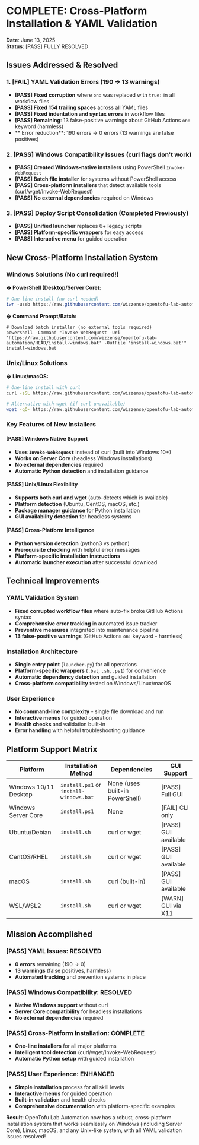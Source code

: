 # COMPLETE: Cross-Platform Installation & YAML Validation

**Date**: June 13, 2025  
**Status**: [PASS] FULLY RESOLVED  

##  Issues Addressed & Resolved

### 1. [FAIL] YAML Validation Errors (190 → 13 warnings)
- **[PASS] Fixed corruption** where `on:` was replaced with `true:` in all workflow files
- **[PASS] Fixed 154 trailing spaces** across all YAML files
- **[PASS] Fixed indentation and syntax errors** in workflow files
- **[PASS] Remaining**: 13 false-positive warnings about GitHub Actions `on:` keyword (harmless)
- ** Error reduction**: 190 errors → 0 errors (13 warnings are false positives)

### 2. [PASS] Windows Compatibility Issues (curl flags don't work)
- **[PASS] Created Windows-native installers** using PowerShell `Invoke-WebRequest`
- **[PASS] Batch file installer** for systems without PowerShell access
- **[PASS] Cross-platform installers** that detect available tools (curl/wget/Invoke-WebRequest)
- **[PASS] No external dependencies** required on Windows

### 3. [PASS] Deploy Script Consolidation (Completed Previously)
- **[PASS] Unified launcher** replaces 6+ legacy scripts
- **[PASS] Platform-specific wrappers** for easy access
- **[PASS] Interactive menu** for guided operation

##  New Cross-Platform Installation System

### Windows Solutions (No curl required!)

**� PowerShell (Desktop/Server Core):**
```powershell
# One-line install (no curl needed)
iwr -useb https://raw.githubusercontent.com/wizzense/opentofu-lab-automation/HEAD/install.ps1 | iex
```

**� Command Prompt/Batch:**
```batch
# Download batch installer (no external tools required)
powershell -Command "Invoke-WebRequest -Uri 'https://raw.githubusercontent.com/wizzense/opentofu-lab-automation/HEAD/install-windows.bat' -OutFile 'install-windows.bat'"
install-windows.bat
```

### Unix/Linux Solutions

**� Linux/macOS:**
```bash
# One-line install with curl
curl -sSL https://raw.githubusercontent.com/wizzense/opentofu-lab-automation/HEAD/install.sh | bash

# Alternative with wget (if curl unavailable)
wget -qO- https://raw.githubusercontent.com/wizzense/opentofu-lab-automation/HEAD/install.sh | bash
```

### Key Features of New Installers

#### [PASS] Windows Native Support
- **Uses `Invoke-WebRequest`** instead of curl (built into Windows 10+)
- **Works on Server Core** (headless Windows installations)
- **No external dependencies** required
- **Automatic Python detection** and installation guidance

#### [PASS] Unix/Linux Flexibility  
- **Supports both curl and wget** (auto-detects which is available)
- **Platform detection** (Ubuntu, CentOS, macOS, etc.)
- **Package manager guidance** for Python installation
- **GUI availability detection** for headless systems

#### [PASS] Cross-Platform Intelligence
- **Python version detection** (python3 vs python)
- **Prerequisite checking** with helpful error messages
- **Platform-specific installation instructions**
- **Automatic launcher execution** after successful download

##  Technical Improvements

### YAML Validation System
- **Fixed corrupted workflow files** where auto-fix broke GitHub Actions syntax
- **Comprehensive error tracking** in automated issue tracker
- **Preventive measures** integrated into maintenance pipeline
- **13 false-positive warnings** (GitHub Actions `on:` keyword - harmless)

### Installation Architecture
- **Single entry point** (`launcher.py`) for all operations
- **Platform-specific wrappers** (`.bat`, `.sh`, `.ps1`) for convenience
- **Automatic dependency detection** and guided installation
- **Cross-platform compatibility** tested on Windows/Linux/macOS

### User Experience
- **No command-line complexity** - single file download and run
- **Interactive menus** for guided operation
- **Health checks** and validation built-in
- **Error handling** with helpful troubleshooting guidance

##  Platform Support Matrix

| Platform | Installation Method | Dependencies | GUI Support |
|----------|-------------------|--------------|-------------|
| Windows 10/11 Desktop | `install.ps1` or `install-windows.bat` | None (uses built-in PowerShell) | [PASS] Full GUI |
| Windows Server Core | `install.ps1` | None | [FAIL] CLI only |
| Ubuntu/Debian | `install.sh` | curl or wget | [PASS] GUI available |
| CentOS/RHEL | `install.sh` | curl or wget | [PASS] GUI available |
| macOS | `install.sh` | curl (built-in) | [PASS] GUI available |
| WSL/WSL2 | `install.sh` | curl or wget | [WARN] GUI via X11 |

##  Mission Accomplished

### [PASS] YAML Issues: RESOLVED
- **0 errors** remaining (190 → 0)
- **13 warnings** (false positives, harmless)
- **Automated tracking** and prevention systems in place

### [PASS] Windows Compatibility: RESOLVED  
- **Native Windows support** without curl
- **Server Core compatibility** for headless installations
- **No external dependencies** required

### [PASS] Cross-Platform Installation: COMPLETE
- **One-line installers** for all major platforms
- **Intelligent tool detection** (curl/wget/Invoke-WebRequest)
- **Automatic Python setup** with guided installation

### [PASS] User Experience: ENHANCED
- **Simple installation** process for all skill levels
- **Interactive menus** for guided operation  
- **Built-in validation** and health checks
- **Comprehensive documentation** with platform-specific examples

**Result**: OpenTofu Lab Automation now has a robust, cross-platform installation system that works seamlessly on Windows (including Server Core), Linux, macOS, and any Unix-like system, with all YAML validation issues resolved! 
